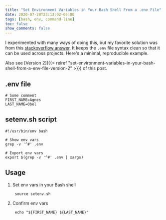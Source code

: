 ```yaml
---
title: "Set Environment Variables in Your Bash Shell From a .env File"
date: 2020-07-28T23:13:02-05:00
tags: [bash, env, command-line]
toc: false
show_comments: false
---
```


I experimented with many ways of doing this, but my favorite solution was from this [stackoverflow answer](https://stackoverflow.com/a/20909045/11499871). It keeps the `.env` file syntax clean so that it can be used across projects. Here's a minimal, reproducible example.

Also see [Version 2]({{< relref "set-environment-variables-in-your-bash-shell-from-a-env-file-version-2" >}}) of this post.

## .env file

```shell
# Some comment
FIRST_NAME=Agnes
LAST_NAME=Obel
```

## setenv.sh script

```shell
#!/usr/bin/env bash

# Show env vars
grep -v '^#' .env

# Export env vars
export $(grep -v '^#' .env | xargs)
```

## Usage

1. Set env vars in your Bash shell

        source setenv.sh

1. Confirm env vars

        echo "${FIRST_NAME} ${LAST_NAME}"
